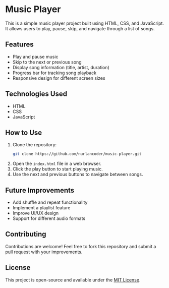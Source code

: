 # Music Player

This is a simple music player project built using HTML, CSS, and JavaScript. It allows users to play, pause, skip, and navigate through a list of songs.

## Features

- Play and pause music
- Skip to the next or previous song
- Display song information (title, artist, duration)
- Progress bar for tracking song playback
- Responsive design for different screen sizes

## Technologies Used

- HTML
- CSS
- JavaScript

## How to Use

1. Clone the repository:
   ```sh
   git clone https://github.com/nurlancoder/music-player.git
   ```
2. Open the `index.html` file in a web browser.
3. Click the play button to start playing music.
4. Use the next and previous buttons to navigate between songs.

## Future Improvements

- Add shuffle and repeat functionality
- Implement a playlist feature
- Improve UI/UX design
- Support for different audio formats

## Contributing

Contributions are welcome! Feel free to fork this repository and submit a pull request with your improvements.

## License

This project is open-source and available under the [MIT License](LICENSE).

